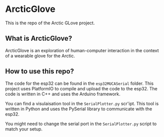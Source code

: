 # ArcticGlove
This is the repo of the Arctic GLove project.

## What is ArcticGlove?

ArcticGlove is an exploration of human-computer interaction in the context of a wearable glove for the Arctic.

## How to use this repo?

The code for the esp32 can be found in the ```esp32MUCASerial``` folder. This project uses PlatformIO to compile and upload the code to the esp32. The code is written in C++ and uses the Arduino framework.

You can find a visulaisation tool in the ```SerialPlotter.py``` scr'ipt. This tool is written in Python and uses the PySerial library to communicate with the esp32.

You might need to change the serial port in the ```SerialPlotter.py``` script to match your setup.

